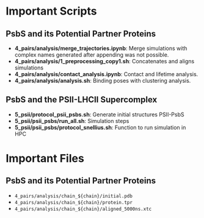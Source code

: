 # Important Scripts

## PsbS and its Potential Partner Proteins

- **4_pairs/analysis/merge_trajectories.ipynb**: Merge simulations with complex names generated after appending was not possible.
- **4_pairs/analysis/1_preprocessing_copy1.sh**: Concatenates and aligns simulations
- **4_pairs/analysis/contact_analysis.ipynb**: Contact and lifetime analysis.
- **4_pairs/analysis/analysis.sh**: Binding poses with clustering analysis.

## PsbS and the PSII-LHCII Supercomplex

- **5_psii/protocol_psii_psbs.sh**: Generate initial structures PSII-PsbS
- **5_psii/psii_psbs/run_all.sh**: Simulation steps
- **5_psii/psii_psbs/protocol_snellius.sh**: Function to run simulation in HPC

# Important Files

## PsbS and its Potential Partner Proteins

- `4_pairs/analysis/chain_${chain}/initial.pdb`
- `4_pairs/analysis/chain_${chain}/protein.tpr`
- `4_pairs/analysis/chain_${chain}/aligned_5000ns.xtc`